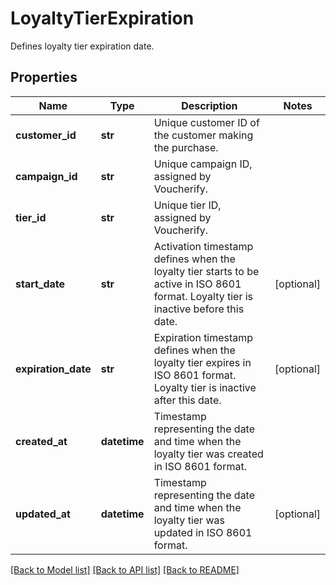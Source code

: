 # LoyaltyTierExpiration

Defines loyalty tier expiration date.

## Properties
Name | Type | Description | Notes
------------ | ------------- | ------------- | -------------
**customer_id** | **str** | Unique customer ID of the customer making the purchase. | 
**campaign_id** | **str** | Unique campaign ID, assigned by Voucherify. | 
**tier_id** | **str** | Unique tier ID, assigned by Voucherify. | 
**start_date** | **str** | Activation timestamp defines when the loyalty tier starts to be active in ISO 8601 format. Loyalty tier is inactive before this date. | [optional] 
**expiration_date** | **str** | Expiration timestamp defines when the loyalty tier expires in ISO 8601 format. Loyalty tier is inactive after this date. | [optional] 
**created_at** | **datetime** | Timestamp representing the date and time when the loyalty tier was created in ISO 8601 format. | 
**updated_at** | **datetime** | Timestamp representing the date and time when the loyalty tier was updated in ISO 8601 format. | [optional] 

[[Back to Model list]](../README.md#documentation-for-models) [[Back to API list]](../README.md#documentation-for-api-endpoints) [[Back to README]](../README.md)


